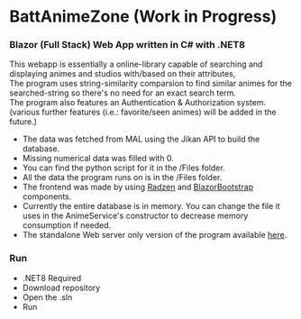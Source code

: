 # BattAnimeZone (Work in Progress)

### Blazor (Full Stack) Web App written in C# with .NET8

This webapp is essentially a online-library capable of searching and displaying animes and studios with/based on their attributes,<br>
The program uses string-similarity comparsion to find similar animes for the <br> searched-string so there's no need for an exact search term.<br>
The program also features an Authentication & Authorization system. (various further features (i.e.: favorite/seen animes) will be added in the future.)


- The data was fetched from MAL using the Jikan API to build the database.
- Missing numerical data was filled with 0.
- You can find the python script for it in the /Files folder.
- All the data the program runs on is in the /Files folder.
- The frontend was made by using [Radzen](https://blazor.radzen.com) and [BlazorBootstrap](https://demos.blazorbootstrap.com) components.
- Currently the entire database is in memory. You can change the file it uses in the AnimeService's constructor to decrease memory consumption if needed.
- The standalone Web server only version of the program available [here](https://github.com/FmartinP99/BattAnimeZone_WebServer).
	


### Run

- .NET8 Required
- Download repository
- Open the .sln
- Run


